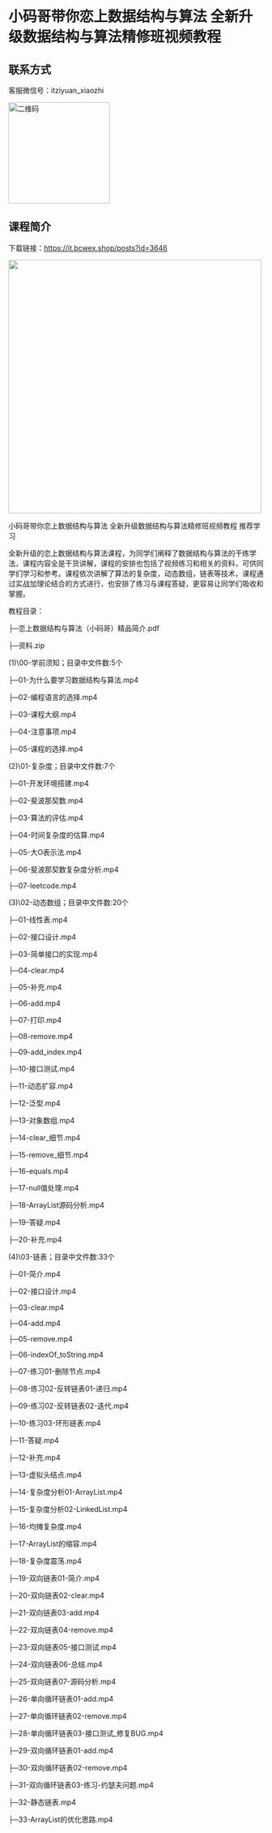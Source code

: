 # 小码哥带你恋上数据结构与算法 全新升级数据结构与算法精修班视频教程

## 联系方式

客服微信号：itziyuan_xiaozhi

<img src="https://ziyuanyun.oss-cn-guangzhou.aliyuncs.com/common/20240614073449/666b82192834a.jpg" width="200" height="200" alt="二维码">

## 课程简介

下载链接：https://it.bcwex.shop/posts?id=3646

<img src="https://ziyuanyun.oss-cn-guangzhou.aliyuncs.com/yun/20240515185247/664493ff310b9.jpg" width="500" alt="">

  

 小码哥带你恋上数据结构与算法 全新升级数据结构与算法精修班视频教程 推荐学习

 全新升级的恋上数据结构与算法课程，为同学们阐释了数据结构与算法的干练学法，课程内容全是干货讲解，课程的安排也包括了视频练习和相关的资料，可供同学们学习和参考。课程依次讲解了算法的复杂度，动态数组，链表等技术，课程通过实战加理论结合的方式进行，也安排了练习与课程答疑，更容易让同学们吸收和掌握。

 教程目录：

 ├─恋上数据结构与算法（小码哥）精品简介.pdf

 ├─资料.zip

 (1)\00-学前须知；目录中文件数:5个

 ├─01-为什么要学习数据结构与算法.mp4

 ├─02-编程语言的选择.mp4

 ├─03-课程大纲.mp4

 ├─04-注意事项.mp4

 ├─05-课程的选择.mp4

 (2)\01-复杂度；目录中文件数:7个

 ├─01-开发环境搭建.mp4

 ├─02-斐波那契数.mp4

 ├─03-算法的评估.mp4

 ├─04-时间复杂度的估算.mp4

 ├─05-大O表示法.mp4

 ├─06-斐波那契数复杂度分析.mp4

 ├─07-leetcode.mp4

 (3)\02-动态数组；目录中文件数:20个

 ├─01-线性表.mp4

 ├─02-接口设计.mp4

 ├─03-简单接口的实现.mp4

 ├─04-clear.mp4

 ├─05-补充.mp4

 ├─06-add.mp4

 ├─07-打印.mp4

 ├─08-remove.mp4

 ├─09-add_index.mp4

 ├─10-接口测试.mp4

 ├─11-动态扩容.mp4

 ├─12-泛型.mp4

 ├─13-对象数组.mp4

 ├─14-clear_细节.mp4

 ├─15-remove_细节.mp4

 ├─16-equals.mp4

 ├─17-null值处理.mp4

 ├─18-ArrayList源码分析.mp4

 ├─19-答疑.mp4

 ├─20-补充.mp4

 (4)\03-链表；目录中文件数:33个

 ├─01-简介.mp4

 ├─02-接口设计.mp4

 ├─03-clear.mp4

 ├─04-add.mp4

 ├─05-remove.mp4

 ├─06-indexOf_toString.mp4

 ├─07-练习01-删除节点.mp4

 ├─08-练习02-反转链表01-递归.mp4

 ├─09-练习02-反转链表02-迭代.mp4

 ├─10-练习03-环形链表.mp4

 ├─11-答疑.mp4

 ├─12-补充.mp4

 ├─13-虚拟头结点.mp4

 ├─14-复杂度分析01-ArrayList.mp4

 ├─15-复杂度分析02-LinkedList.mp4

 ├─16-均摊复杂度.mp4

 ├─17-ArrayList的缩容.mp4

 ├─18-复杂度震荡.mp4

 ├─19-双向链表01-简介.mp4

 ├─20-双向链表02-clear.mp4

 ├─21-双向链表03-add.mp4

 ├─22-双向链表04-remove.mp4

 ├─23-双向链表05-接口测试.mp4

 ├─24-双向链表06-总结.mp4

 ├─25-双向链表07-源码分析.mp4

 ├─26-单向循环链表01-add.mp4

 ├─27-单向循环链表02-remove.mp4

 ├─28-单向循环链表03-接口测试_修复BUG.mp4

 ├─29-双向循环链表01-add.mp4

 ├─30-双向循环链表02-remove.mp4

 ├─31-双向循环链表03-练习-约瑟夫问题.mp4

 ├─32-静态链表.mp4

 ├─33-ArrayList的优化思路.mp4

  